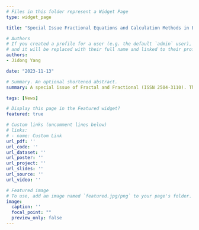 ```yaml
---
# Files in this folder represent a Widget Page
type: widget_page

title: "Special Issue Fractional Equations and Calculation Methods in Exploration Seismology"

# Authors
# If you created a profile for a user (e.g. the default `admin` user), write the username (folder name) here
# and it will be replaced with their full name and linked to their profile.
authors:
- Jidong Yang

date: "2023-11-13"

# Summary. An optional shortened abstract.
summary: A special issue of Fractal and Fractional (ISSN 2504-3110). This special issue belongs to the section “Mathematical Physics”. 

tags: [News]

# Display this page in the Featured widget?
featured: true

# Custom links (uncomment lines below)
# links:
# - name: Custom Link
url_pdf: ''
url_code: ''
url_dataset: ''
url_poster: ''
url_project: ''
url_slides: ''
url_source: ''
url_video: ''

# Featured image
# To use, add an image named `featured.jpg/png` to your page's folder.
image:
  caption: ''
  focal_point: ""
  preview_only: false
---
```


